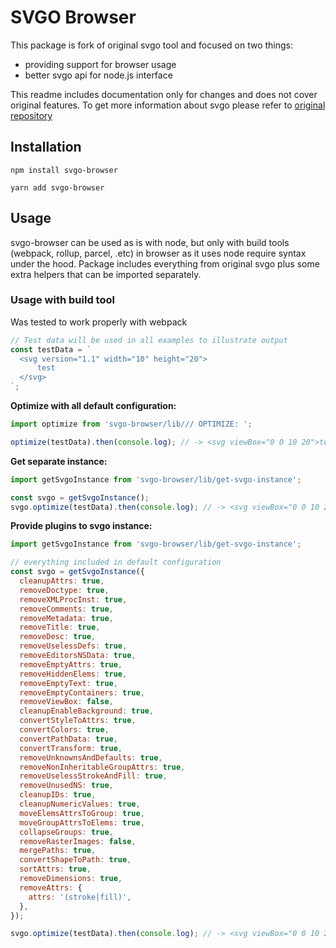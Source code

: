 # SVGO Browser

This package is fork of original svgo tool and focused on two things:

- providing support for browser usage
- better svgo api for node.js interface

This readme includes documentation only for changes and does not cover original features. To get more information about svgo please refer to [original repository](https://github.com/svg/svgo)

## Installation

```
npm install svgo-browser

yarn add svgo-browser
```

## Usage

svgo-browser can be used as is with node, but only with build tools (webpack, rollup, parcel, .etc) in browser as it uses node require syntax under the hood. Package includes everything from original svgo plus some extra helpers that can be imported separately.

### Usage with build tool

Was tested to work properly with webpack

```js
// Test data will be used in all examples to illustrate output
const testData = `
  <svg version="1.1" width="10" height="20">
      test
  </svg>
`;
```

**Optimize with all default configuration:**

```js
import optimize from 'svgo-browser/lib/// OPTIMIZE: ';

optimize(testData).then(console.log); // -> <svg viewBox="0 0 10 20">test</svg>
```

**Get separate instance:**

```js
import getSvgoInstance from 'svgo-browser/lib/get-svgo-instance';

const svgo = getSvgoInstance();
svgo.optimize(testData).then(console.log); // -> <svg viewBox="0 0 10 20">test</svg>
```

**Provide plugins to svgo instance:**

```js
import getSvgoInstance from 'svgo-browser/lib/get-svgo-instance';

// everything included in default configuration
const svgo = getSvgoInstance({
  cleanupAttrs: true,
  removeDoctype: true,
  removeXMLProcInst: true,
  removeComments: true,
  removeMetadata: true,
  removeTitle: true,
  removeDesc: true,
  removeUselessDefs: true,
  removeEditorsNSData: true,
  removeEmptyAttrs: true,
  removeHiddenElems: true,
  removeEmptyText: true,
  removeEmptyContainers: true,
  removeViewBox: false,
  cleanupEnableBackground: true,
  convertStyleToAttrs: true,
  convertColors: true,
  convertPathData: true,
  convertTransform: true,
  removeUnknownsAndDefaults: true,
  removeNonInheritableGroupAttrs: true,
  removeUselessStrokeAndFill: true,
  removeUnusedNS: true,
  cleanupIDs: true,
  cleanupNumericValues: true,
  moveElemsAttrsToGroup: true,
  moveGroupAttrsToElems: true,
  collapseGroups: true,
  removeRasterImages: false,
  mergePaths: true,
  convertShapeToPath: true,
  sortAttrs: true,
  removeDimensions: true,
  removeAttrs: {
    attrs: '(stroke|fill)',
  },
});

svgo.optimize(testData).then(console.log); // -> <svg viewBox="0 0 10 20">test</svg>
```

